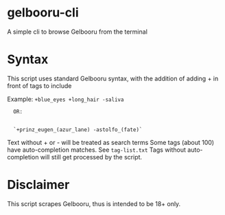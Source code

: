 # gelbooru-cli
A simple cli to browse Gelbooru from the terminal
# Syntax
This script uses standard Gelbooru syntax, with the addition of adding + in front of tags to include





Example:
      `+blue_eyes +long_hair -saliva`


      OR:


      `+prinz_eugen_(azur_lane) -astolfo_(fate)`




Text without + or - will be treated as search terms
Some tags (about 100) have auto-completion matches. See `tag-list.txt`
Tags without auto-completion will still get processed by the script.

# Disclaimer
This script scrapes Gelbooru, thus is intended to be 18+ only.
